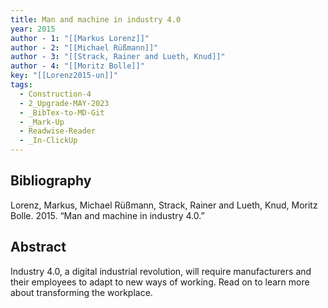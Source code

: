```yaml
---
title: Man and machine in industry 4.0
year: 2015
author - 1: "[[Markus Lorenz]]"
author - 2: "[[Michael Rüßmann]]"
author - 3: "[[Strack, Rainer and Lueth, Knud]]"
author - 4: "[[Moritz Bolle]]"
key: "[[Lorenz2015-un]]"
tags:
  - Construction-4
  - 2_Upgrade-MAY-2023
  - _BibTex-to-MD-Git
  - _Mark-Up
  - Readwise-Reader
  - _In-ClickUp
---
```


## Bibliography
Lorenz, Markus, Michael Rüßmann, Strack, Rainer and Lueth, Knud, Moritz Bolle. 2015. “Man and machine in industry 4.0.” 

## Abstract
Industry 4.0, a digital industrial revolution, will require manufacturers and their employees to adapt to new ways of working. Read on to learn more about transforming the workplace.